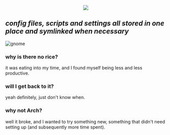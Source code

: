 <p align="center">
<img src="https://xix.ph0x.me/dotfiles.png">
</p>

## *config files, scripts and settings all stored in one place and symlinked when necessary*

![gnome](https://xix.ph0x.me/asdflk.png)


### why is there no rice?
it was eating into my time, and I found myself being less and less productive. 

### will I get back to it?
yeah definitely, just don't know when.

### why not Arch?
well it broke, and I wanted to try something new, something that didn't need setting up (and subsequently more time spent).
